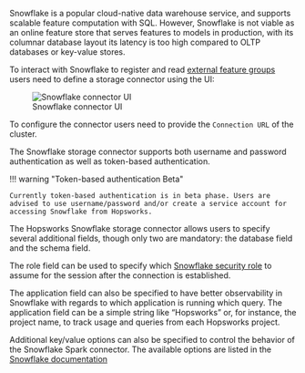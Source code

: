Snowflake is a popular cloud-native data warehouse service, and supports scalable feature computation with SQL. However, Snowflake is not viable as an online feature store that serves features to models in production, with its columnar database layout its latency is too high compared to OLTP databases or key-value stores.

To interact with Snowflake to register and read [external feature groups](../../../generated/on_demand_feature_group) users need to define a storage connector using the UI:

<p align="center">
  <figure>
    <img src="../../../assets/images/storage-connectors/snowflake.png" alt="Snowflake connector UI">
    <figcaption>Snowflake connector UI</figcaption>
  </figure>
</p>

To configure the connector users need to provide the `Connection URL` of the cluster.

The Snowflake storage connector supports both username and password authentication as well as token-based authentication.

!!! warning "Token-based authentication Beta"

    Currently token-based authentication is in beta phase. Users are advised to use username/password and/or create a service account for accessing Snowflake from Hopsworks.


The Hopsworks Snowflake storage connector allows users to specify several additional fields, though only two are mandatory: the database field and the schema field.

The role field can be used to specify which [Snowflake security role](https://docs.snowflake.com/en/user-guide/security-access-control-overview.html#system-defined-roles) to assume for the session after the connection is established.

The application field can also be specified to have better observability in Snowflake with regards to which application is running which query. The application field can be a simple string like “Hopsworks” or, for instance, the project name, to track usage and queries from each Hopsworks project.

Additional key/value options can also be specified to control the behavior of the Snowflake Spark connector. The available options are listed in the [Snowflake documentation](https://docs.snowflake.com/en/user-guide/spark-connector-use.html)

